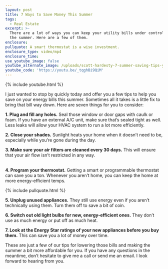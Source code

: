 ```yaml
---
layout: post
title: 7 Ways to Save Money This Summer
tags:
  - Real Estate
excerpt: >-
  There are a lot of ways you can keep your utility bills under control during
  the summer. Here are a few of them.
enclosure:
pullquote: A smart thermostat is a wise investment.
enclosure_type: video/mp4
enclosure_time:
use_youtube_image: false
youtube_alternate_image: /uploads/scott-hardesty-7-summer-saving-tips-youtube.jpg
youtube_code: 'https://youtu.be/_tqghBi9QiM'
---
```



{% include youtube.html %}

I just wanted to stop by quickly today and offer you a few tips to help you save on your energy bills this summer. Sometimes all it takes is a little fix to bring that bill way down. Here are seven things for you to consider:

**1. Plug and fill any holes.** Seal those window or door gaps with caulk or foam. If you have an external A/C unit, make sure that’s sealed tight as well. Less leaks will allow your HVAC system to run a lot more efficiently.

**2. Close your shades.** Sunlight heats your home when it doesn’t need to be, especially while you’re gone during the day.

**3. Make sure your air filters are cleaned every 30 days.** This will ensure that your air flow isn’t restricted in any way.

<br>**4. Program your thermostat.** Getting a smart or programmable thermostat can save you a ton. Whenever you aren’t home, you can keep the home at more energy-efficient temps.

{% include pullquote.html %}

**5. Unplug unused appliances.** They still use energy even if you aren’t technically using them. Turn them off to save a bit of coin.

**6. Switch out old light bulbs for new, energy-efficient ones.** They don’t use as much energy or put off as much heat.

**7. Look at the Energy Star ratings of your new appliances before you buy them.** This can save you a lot of money over time.

These are just a few of our tips for lowering those bills and making the summer a bit more affordable for you. If you have any questions in the meantime, don’t hesitate to give me a call or send me an email. I look forward to hearing from you.